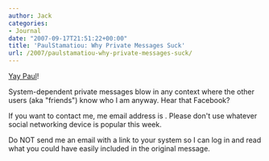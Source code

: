 ```yaml
---
author: Jack
categories:
- Journal
date: "2007-09-17T21:51:22+00:00"
title: 'PaulStamatiou: Why Private Messages Suck'
url: /2007/paulstamatiou-why-private-messages-suck/
---
```


[Yay Paul][1]! 

System-dependent private messages blow in any context where the other users (aka "friends") know who I am anyway. Hear that Facebook? 

If you want to contact me, me email address is . Please don't use whatever social networking device is popular this week. 

Do NOT send me an email with a link to your system so I can log in and read what you could have easily included in the original message.

 [1]: http://paulstamatiou.com/2007/09/16/why-private-messages-suck/